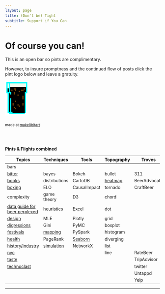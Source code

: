 ```yaml
---
layout: page
title: (Don't be) Tight
subtitle: Support if You Can 
---
```


# Of course you can!



This is an open bar so pints are complimentary. 

However, to insure promptness and the continued flow of posts click the pint logo below and leave a gratuity.


<a href="https://www.paypal.me/EndlessPint/5"><img src="/support/img/digipint01.png" width="15%"></a>

<sub>made at [make8bitart](https://make8bitart.com/)</sub>

<br>
<br>

**Pints & Flights combined**

|Topics 	|Techniques	|Tools	| Topography |  Troves  |
|---	|---	|---	| ---	| ---	|
| bars	| 	| 	|  	|  	|
| [bitter](/tag/bitter) 	| bayes  	| Bokeh  	| bullet  | 311 |
| [books](/tag/books)   	| distributions  	| CartoDB  	| [heatmap](/tag/heatmap) | BeerAdvocate |
| [boxing](/tag/boxing)   	| ELO  	| CausalImpact 	| tornado | CraftBeer  |
| complexity  	|  game theory 	| D3  	| chord |   |
| [data guide for beer perplexed](/tag/perplexed)  	| [heuristics](/tag/heuristics)  	| Excel  	| dot |
| [design](/tag/design)  	| MLE  	| Plotly  	| grid |
| [digressions](/tag/digressions)  	| Gini  	| PyMC  	| boxplot |
| [festivals](/tag/festivals)  	| [mapping](/tag/mapping)   	| PySpark  	| histogram |
| [health](/tag/health)  	  	|  PageRank 	| [Seaborn](/tag/seaborn)  	| diverging |
| [history/industry](/tag/grounding)  	|  [simulation](/tag/simulation) 	|  NetworkX 	| list |
| [nyc](/tag/nyc)  	|   	|   	| line  | RateBeer |
| [taste](/tag/taste)  	|   	|   	|   | TripAdvisor |
| [technoclast](/tag/technoclast)  	|   	|   	|   | twitter |
|  	|   	|   	|   | Untappd |
|   	|   	|   	|   | Yelp |


--- 


